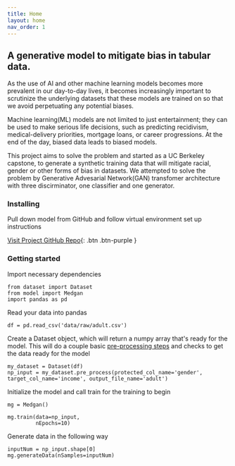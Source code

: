 ```yaml
---
title: Home
layout: home
nav_order: 1
---
```


## A generative model to mitigate bias in tabular data.

As the use of AI and other machine learning models becomes more prevalent in our day-to-day lives, it becomes increasingly important to scrutinize the underlying datasets that these models are trained on so that we avoid perpetuating any potential biases.

Machine learning(ML) models are not limited to just entertainment; they can be used to make serious life decisions, such as predicting recidivism, medical-delivery priorities, mortgage loans, or career progressions. At the end of the day, biased data leads to biased models.

This project aims to solve the problem and started as a UC Berkeley capstone, to generate a synthetic training data that will mitigate racial, gender or other forms of bias in datasets. We attempted to solve the problem by Generative Advesarial Network(GAN) transfomer architecture with three discirminator, one classifier and one generator.

### Installing

Pull down model from GitHub and follow virtual environment set up instructions

[Visit Project GitHub Repo](https://github.com/tflint-ucb/fair_transformer_GAN){: .btn .btn-purple }

### Getting started

Import necessary dependencies

```
from dataset import Dataset
from model import Medgan
import pandas as pd
```

Read your data into pandas
```
df = pd.read_csv('data/raw/adult.csv')
```

Create a Dataset object, which will return a numpy array that's ready for the model. This will do a couple basic [pre-processing steps] and checks to get the data ready for the model
```
my_dataset = Dataset(df)
np_input = my_dataset.pre_process(protected_col_name='gender', target_col_name='income', output_file_name='adult')
```

Initialize the model and call train for the training to begin
```
mg = Medgan()

mg.train(data=np_input,
         nEpochs=10)
```

Generate data in the following way

```
inputNum = np_input.shape[0]
mg.generateData(nSamples=inputNum)
```

[pre-processing steps]: #
